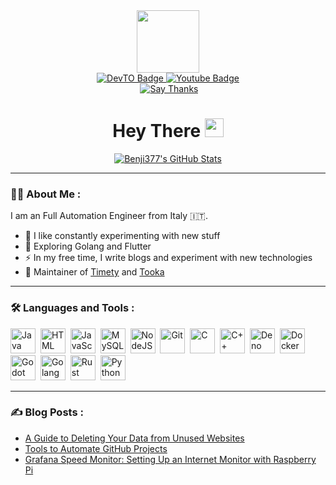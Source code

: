 <div id="header" align="center">
  <img src="https://media.giphy.com/media/2IudUHdI075HL02Pkk/giphy.gif" width="100"/>
  <div id="badges">
  <a href="https://dev.to/benji377">
    <img src="https://img.shields.io/badge/dev.to-black?style=for-the-badge&logo=devdotto&logoColor=black&color=white" alt="DevTO Badge"/>
  </a>
  <a href="https://www.youtube.com/@benji_377">
    <img src="https://img.shields.io/badge/YouTube-red?style=for-the-badge&logo=youtube&logoColor=white" alt="Youtube Badge"/>
  </a>
</div>
  <img src="https://komarev.com/ghpvc/?username=benji377&style=flat-square&color=blue" alt=""/>
  <a href="https://saythanks.io/to/Benji377">
    <img src="https://img.shields.io/badge/Say%20Thanks-!-1EAEDB.svg" alt="Say Thanks"/>
  </a>
  <h1>
  Hey There
  <img src="https://media.giphy.com/media/hvRJCLFzcasrR4ia7z/giphy.gif" width="30px"/>
</h1>
</div>
<div align="center">
  <a href="https://awesome-github-stats.azurewebsites.net/index.html??cardType=level-alternate&theme=github-dark&preferLogin=false">
    <img  alt="Benji377's GitHub Stats" src="https://awesome-github-stats.azurewebsites.net/user-stats/Benji377?cardType=level-alternate&theme=github-dark&preferLogin=false" />  
  </a>
</div>

---
### :man_technologist: About Me :
I am an Full Automation Engineer from Italy :it:.
- :telescope: I like constantly experimenting with new stuff
- :seedling: Exploring Golang and Flutter
- :zap: In my free time, I write blogs and experiment with new technologies
- :rocket: Maintainer of [Timety](https://github.com/Benji377/Timety) and [Tooka](https://github.com/Benji377/tooka)
---

### :hammer_and_wrench: Languages and Tools :
<div>
  <img src="https://cdn.jsdelivr.net/gh/devicons/devicon@latest/icons/java/java-original.svg" title="Java" alt="Java" width="40" height="40"/>&nbsp;
  <img src="https://cdn.jsdelivr.net/gh/devicons/devicon@latest/icons/html5/html5-original.svg" title="HTML5" alt="HTML" width="40" height="40"/>&nbsp;
  <img src="https://cdn.jsdelivr.net/gh/devicons/devicon@latest/icons/javascript/javascript-original.svg" title="JavaScript" alt="JavaScript" width="40" height="40"/>&nbsp;
  <img src="https://cdn.jsdelivr.net/gh/devicons/devicon@latest/icons/mysql/mysql-original.svg" title="MySQL"  alt="MySQL" width="40" height="40"/>&nbsp;
  <img src="https://cdn.jsdelivr.net/gh/devicons/devicon@latest/icons/nodejs/nodejs-original.svg" title="NodeJS" alt="NodeJS" width="40" height="40"/>&nbsp;
  <img src="https://cdn.jsdelivr.net/gh/devicons/devicon@latest/icons/git/git-original.svg" title="Git" alt="Git" width="40" height="40"/>&nbsp;
  <img src="https://cdn.jsdelivr.net/gh/devicons/devicon@latest/icons/c/c-original.svg" title="C" alt="C" width="40" height="40"/>&nbsp;
  <img src="https://cdn.jsdelivr.net/gh/devicons/devicon@latest/icons/cplusplus/cplusplus-original.svg" title="C++" alt="C++" width="40" height="40"/>&nbsp;    
  <img src="https://cdn.jsdelivr.net/gh/devicons/devicon@latest/icons/denojs/denojs-original.svg" title="Deno" alt="Deno" width="40" height="40"/>&nbsp;
  <img src="https://cdn.jsdelivr.net/gh/devicons/devicon@latest/icons/docker/docker-original.svg" title="Docker" alt="Docker" width="40" height="40"/>&nbsp;
  <img src="https://cdn.jsdelivr.net/gh/devicons/devicon@latest/icons/godot/godot-original.svg" title="Godot" alt="Godot" width="40" height="40"/>&nbsp;
  <img src="https://cdn.jsdelivr.net/gh/devicons/devicon@latest/icons/go/go-original-wordmark.svg" title="Golang" alt="Golang" width="40" height="40"/>&nbsp;  
  <img src="https://cdn.jsdelivr.net/gh/devicons/devicon@latest/icons/rust/rust-original.svg" title="Rust" alt="Rust" width="40" height="40"/>&nbsp;
  <img src="https://cdn.jsdelivr.net/gh/devicons/devicon@latest/icons/python/python-original.svg" title="Python" alt="Python" width="40" height="40"/>
</div>

---
### :writing_hand: Blog Posts :
<!-- BLOG-POST-LIST:START -->
- [A Guide to Deleting Your Data from Unused Websites](https://dev.to/benji377/a-guide-to-deleting-your-data-from-unused-websites-293d)
- [Tools to Automate GitHub Projects](https://dev.to/benji377/tools-to-automate-github-projects-2cbl)
- [Grafana Speed Monitor: Setting Up an Internet Monitor with Raspberry Pi](https://dev.to/benji377/grafana-speed-monitor-setting-up-an-internet-monitor-with-raspberry-pi-50jk)
<!-- BLOG-POST-LIST:END -->

<!-- Extracted from https://www.sitepoint.com/github-profile-readme/ -->
